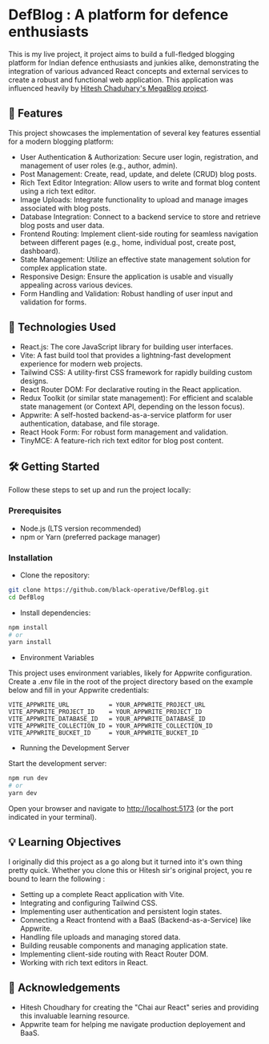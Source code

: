 # DefBlog : A platform for defence enthusiasts

This is my live project, it project aims to build a full-fledged blogging platform for Indian defence enthusiasts and junkies alike, demonstrating the integration of various advanced React concepts and external services to create a robust and functional web application. This application was influenced heavily by [Hitesh Chaduhary's MegaBlog project](https://github.com/hiteshchoudhary/chai-aur-react/tree/main/12MegaBlog).

## 🌟 Features

This project showcases the implementation of several key features essential for a modern blogging platform:

- User Authentication & Authorization: Secure user login, registration, and management of user roles (e.g., author, admin).
- Post Management: Create, read, update, and delete (CRUD) blog posts.
- Rich Text Editor Integration: Allow users to write and format blog content using a rich text editor.
- Image Uploads: Integrate functionality to upload and manage images associated with blog posts.
- Database Integration: Connect to a backend service to store and retrieve blog posts and user data.
- Frontend Routing: Implement client-side routing for seamless navigation between different pages (e.g., home, individual post, create post, dashboard).
- State Management: Utilize an effective state management solution for complex application state.
- Responsive Design: Ensure the application is usable and visually appealing across various devices.
- Form Handling and Validation: Robust handling of user input and validation for forms.

## 🚀 Technologies Used

- React.js: The core JavaScript library for building user interfaces.
- Vite: A fast build tool that provides a lightning-fast development experience for modern web projects.
- Tailwind CSS: A utility-first CSS framework for rapidly building custom designs.
- React Router DOM: For declarative routing in the React application.
- Redux Toolkit (or similar state management): For efficient and scalable state management (or Context API, depending on the lesson focus).
- Appwrite: A self-hosted backend-as-a-service platform for user authentication, database, and file storage.
- React Hook Form: For robust form management and validation.
- TinyMCE: A feature-rich rich text editor for blog post content.

## 🛠️ Getting Started

Follow these steps to set up and run the project locally:

### Prerequisites

- Node.js (LTS version recommended)
- npm or Yarn (preferred package manager)

### Installation

- Clone the repository:

```Bash
git clone https://github.com/black-operative/DefBlog.git
cd DefBlog
```

- Install dependencies:

```Bash
npm install
# or
yarn install
```

- Environment Variables

This project uses environment variables, likely for Appwrite configuration. Create a .env file in the root of the project directory based on the example below and fill in your Appwrite credentials:

```plaintext
VITE_APPWRITE_URL           = YOUR_APPWRITE_PROJECT_URL
VITE_APPWRITE_PROJECT_ID    = YOUR_APPWRITE_PROJECT_ID
VITE_APPWRITE_DATABASE_ID   = YOUR_APPWRITE_DATABASE_ID
VITE_APPWRITE_COLLECTION_ID = YOUR_APPWRITE_COLLECTION_ID
VITE_APPWRITE_BUCKET_ID     = YOUR_APPWRITE_BUCKET_ID
```

- Running the Development Server

Start the development server:

```Bash
npm run dev
# or
yarn dev
```

Open your browser and navigate to <http://localhost:5173> (or the port indicated in your terminal).

## 💡 Learning Objectives

I originally did this project as a go along but it turned into it's own thing pretty quick. Whether you clone this or Hitesh sir's original project, you re bound to learn the following :

- Setting up a complete React application with Vite.
- Integrating and configuring Tailwind CSS.
- Implementing user authentication and persistent login states.
- Connecting a React frontend with a BaaS (Backend-as-a-Service) like Appwrite.
- Handling file uploads and managing stored data.
- Building reusable components and managing application state.
- Implementing client-side routing with React Router DOM.
- Working with rich text editors in React.

## 🙏 Acknowledgements

- Hitesh Choudhary for creating the "Chai aur React" series and providing this invaluable learning resource.
- Appwrite team for helping me navigate production deployement and BaaS.
